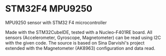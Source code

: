 # STM32F4 MPU9250
MPU9250 sensor with STM32 F4 microcontroller

Made with the STM32CubeIDE, tested with a Nucleo-F401RE board.
All sensors (Accelerometer, Gyroscope, Magnetometer) can be read using I2C with the given code. The source is based on Sina Darvishi's project extended with the Magnetometer (AK8963) configuration and data read.

